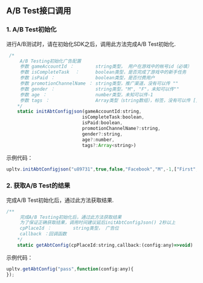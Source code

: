 ## A/B Test接口调用
### 1. A/B Test初始化
进行A/B测试时，请在初始化SDK之后，调用此方法完成A/B Test初始化.
```javascript
 /*
     A/B Testing初始化广告配置
     参数 gameAccountId ：        string类型， 用户在游戏中的帐号id（必填）
     参数 isCompleteTask  ：      boolean类型，是否完成了游戏中的新手任务
     参数 isPaid ：               boolean类型，是否付费用户
     参数 promotionChannelName ： string类型，推广渠道，没有可以传 ""
     参数 gender ：               string类型，"M", "F"，未知可以传""
     参数 age ：                  number类型，未知可以传-1
     参数 tags ：                 Array类型（string数组），标签，没有可以传 []
    */
    static initAbtConfigjson(gameAccountId:string, 
                            isCompleteTask:boolean, 
                            isPaid:boolean, 
                            promotionChannelName?:string, 
                            gender?:string, 
                            age?:number, 
                            tags?:Array<string>)
```
示例代码：
```javascript
upltv.initAbtConfigjson("u89731",true,false,"Facebook","M",-1,["First","Second","Third"]);
```

### 2. 获取A/B Test的结果
完成A/B Test初始化后，通过此方法获取结果.
```javascript
/**
     完成A/B Testing初始化后，通过此方法获取结果
     为了保证正确获取结果，调用时间建议延后initAbtConfigJson() 2秒以上
     cpPlaceId ：        string类型， 广告位
	 callback ：回调函数
    */
    static getAbtConfig(cpPlaceId:string,callback:(config:any)=>void)
```
示例代码：
```javascript
upltv.getAbtConfig("pass",function(config:any){
});
```